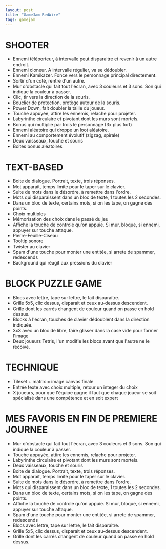 ```yaml
---
layout: post
title: "GameJam RedWire"
tags: gamejam
---
```


# SHOOTER
- Ennemi téléporteur, à intervalle peut disparaitre et revenir à un autre
  endroit.
- Ennemi cloneur. A intervalle régulier, va se dédoubler.
- Ennemi Kamikazer. Fonce vers le personnage principal directement.
- Sortir d'un coté, rentre d'un autre.
- Mur d'obstacle qui fait tout l'écran, avec 3 couleurs et 3 sons. Son qui
  indique la couleur à passer.
- Clic, tir vers la direction de la souris.
- Bouclier de protection, protège autour de la souris.
- Power Down, fait doubler la taille du joueur.
- Touche appuyée, attire les ennemis, relache pour projeter.
- Labyrinthe circulaire et pivotant dont les murs sont mortels.
- Bonus qui multiplie par trois le personnage (3x plus fort)
- Ennemi aléatoire qui droppe un loot aléatoire.
- Ennemi au comportement évolutif (zigzag, spirale)
- Deux vaisseaux, touche et souris
- Boites bonus aléatoires


# TEXT-BASED
- Boite de dialogue. Portrait, texte, trois réponses.
- Mot apparait, temps limite pour le taper sur le clavier.
- Suite de mots dans le désordre, à remettre dans l'ordre.
- Mots qui disparaissent dans un bloc de texte, 1 toutes les 2 secondes.
- Dans un bloc de texte, certains mots, si on les tape, on gagne des points.
- Choix multiples
- Mémorisation des choix dans le passé du jeu
- Affiche la touche de controle qu'on appuie. Si mur, bloque, si ennemi,
  appuyer sur touche attaque.
- Pierre-Feuille-Ciseau
- Tooltip sonore
- Twister au clavier
- Spam d'une touche pour monter une entitée, si arrete de spammer, redescends
- Background qui réagit aux pressions du clavier


# BLOCK PUZZLE GAME
- Blocs avec lettre, tape sur lettre, le fait disparaitre.
- Grille 5x5, clic dessus, disparait et ceux au-dessus descendent.
- Grille dont les carrés changent de couleur quand on passe en hold dessus.
- Blocks à l'écran, touches de clavier dédoublent dans la direction indiquée.
- 3x3 avec un bloc de libre, faire glisser dans la case vide pour former
  l'image
- Deux joueurs Tetris, l'un modifie les blocs avant que l'autre ne le recoive.

# TECHNIQUE
- Tileset + matrix = image canvas finale
- Entrée texte avec choix multiple, retour un integer du choix
- X joueurs, pour que l'équipe gagne il faut que chaque joueur se soit
  spécialisé dans une compétence et en soit expert


# MES FAVORIS EN FIN DE PREMIERE JOURNEE
- Mur d'obstacle qui fait tout l'écran, avec 3 couleurs et 3 sons. Son qui
  indique la couleur à passer.
- Touche appuyée, attire les ennemis, relache pour projeter.
- Labyrinthe circulaire et pivotant dont les murs sont mortels.
- Deux vaisseaux, touche et souris
- Boite de dialogue. Portrait, texte, trois réponses.
- Mot apparait, temps limite pour le taper sur le clavier.
- Suite de mots dans le désordre, à remettre dans l'ordre.
- Mots qui disparaissent dans un bloc de texte, 1 toutes les 2 secondes.
- Dans un bloc de texte, certains mots, si on les tape, on gagne des points.
- Affiche la touche de controle qu'on appuie. Si mur, bloque, si ennemi,
  appuyer sur touche attaque.
- Spam d'une touche pour monter une entitée, si arrete de spammer, redescends
- Blocs avec lettre, tape sur lettre, le fait disparaitre.
- Grille 5x5, clic dessus, disparait et ceux au-dessus descendent.
- Grille dont les carrés changent de couleur quand on passe en hold dessus.
